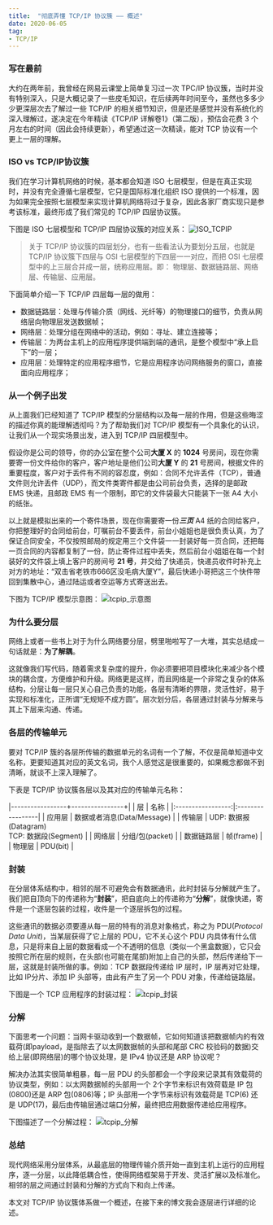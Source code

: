 ```yaml
---
title:  "彻底弄懂 TCP/IP 协议簇 —— 概述"
date: 2020-06-05
tag:
- TCP/IP
---
```


### 写在最前
大约在两年前，我曾经在网易云课堂上简单复习过一次 TPC/IP 协议簇，当时并没有特别深入，只是大概记录了一些皮毛知识，在后续两年时间至今，虽然也多多少少更深层次去了解过一些 TCP/IP 的相关细节知识，但是还是感觉并没有系统化的深入理解过，遂决定在今年精读《TCP/IP 详解卷1》（第二版），预估会花费 3 个月左右的时间（因此会持续更新），希望通过这一次精读，能对 TCP 协议有一个更上一层的理解。


### ISO vs TCP/IP协议簇
我们在学习计算机网络的时候，基本都会知道 ISO 七层模型，但是在真正实现时，并没有完全遵循七层模型，它只是国际标准化组织 ISO 提供的一个标准，因为如果完全按照七层模型来实现计算机网络将过于复杂，因此各家厂商实现只是参考该标准，最终形成了我们常见的 TCP/IP 四层协议簇。

下图是 ISO 七层模型和 TCP/IP 四层协议簇的对应关系：
![ISO_TCPIP](/assets/image/posts/2020-06-05-01.svg?style=centerme)


>关于 TCP/IP 协议簇的四层划分，也有一些看法认为要划分五层，也就是 TCP/IP 协议簇下四层与 OSI 七层模型的下四层一一对应，而把 OSI 七层模型中的上三层合并成一层，统称应用层。即：
>物理层、数据链路层、网络层、传输层、应用层。

下面简单介绍一下 TCP/IP 四层每一层的做用：
- 数据链路层：处理与传输介质（网线、光纤等）的物理接口的细节，负责从网络层向物理层发送数据帧；
- 网络层：处理分组在网络中的活动，例如：寻址、建立连接等；
- 传输层：为两台主机上的应用程序提供端到端的通讯，是整个模型中“承上启下”的一层；
- 应用层：处理特定的应用程序细节，它是应用程序访问网络服务的窗口，直接面向应用程序；


### 从一个例子出发
从上面我们已经知道了 TCP/IP 模型的分层结构以及每一层的作用，但是这些晦涩的描述你真的能理解透彻吗？为了帮助我们对 TCP/IP 模型有一个具象化的认识，让我们从一个现实场景出发，进入到 TCP/IP 四层模型中。

假设你是公司的领导，你的办公室在整个公司**大厦 X** 的 **1024** 号房间，现在你需要寄一份文件给你的客户，客户地址是他们公司**大厦 Y** 的 **21** 号房间，根据文件的重要程度，客户对于丢件有不同的容忍度，例如：合同不允许丢件（TCP），普通文件则允许丢件（UDP），而文件类寄件都是由公司前台负责，选择的是邮政 EMS 快递，且邮政 EMS 有一个限制，即它的文件袋最大只能装下一张 A4 大小的纸张。

以上就是模拟出来的一个寄件场景，现在你需要寄一份***三页*** A4 纸的合同给客户，你把整理好的合同给前台，叮嘱前台不要丢件，前台小姐姐也是很负责认真，为了保证合同安全，不仅按照邮局的规定用三个文件袋一一封装好每一页合同，还把每一页合同的内容都复制了一份，防止寄件过程中丢失，然后前台小姐姐在每一个封装好的文件袋上填上客户的房间号 **21 号**，并交给了快递员，快递员收件时补充上对方的地址：“双击省老铁市666区没毛病大厦Y”，最后快递小哥把这三个快件带回到集散中心，通过陆运或者空运等方式寄送出去。

下图为 TCP/IP 模型示意图：
![tcpip_示意图](/assets/image/posts/2020-06-05-02.png?style=centerme)


### 为什么要分层
网络上或者一些书上对于为什么网络要分层，劈里啪啦写了一大堆，其实总结成一句话就是：**为了解耦**。

这就像我们写代码，随着需求复杂度的提升，你必须要把项目模块化来减少各个模块的耦合度，方便维护和升级。网络更是这样，而且网络是一个非常之复杂的体系结构，分层让每一层只关心自己负责的功能，各层有清晰的界限，灵活性好，易于实现和标准化，正所谓“无规矩不成方圆”。层次划分后，各层通过封装与分解来与其上下层来沟通、传递。


### 各层的传输单元
要对 TCP/IP 簇的各层所传输的数据单元的名词有一个了解，不仅是简单知道中文名称，更要知道其对应的英文名词，我个人感觉这是很重要的，如果概念都做不到清晰，就谈不上深入理解了。

下表是 TCP/IP 协议簇各层以及其对应的传输单元名称：

|-----------------+----------------+|
| 层              | 名称    |
|:-----------------:|:-----------------|
| 应用层          | 数据或者消息(Data/Message) |
| 传输层          | UDP: 数据报(Datagram)<br> TCP: 数据段(Segment) |
| 网络层          | 分组/包(packet) |
| 数据链路层      | 帧(frame) |
| 物理层          | PDU(bit) |


### 封装
在分层体系结构中，相邻的层不可避免会有数据通讯，此时封装与分解就产生了。我们把自顶向下的传递称为“**封装**”，把自底向上的传递称为“**分解**”，就像快递，寄件是一个逐层包装的过程，收件是一个逐层拆包的过程。

这些通讯的数据必须要遵从每一层的特有的消息对象格式，称之为 PDU(*Protocol Data Unit*)，当某层获得了它上层的 PDU，它不关心这个 PDU 内具体有什么信息，只是将来自上层的数据看成一个不透明的信息（类似一个黑盒数据），它只会按照它所在层的规则，在头部(也可能在尾部)附加上自己的头部，然后传递给下一层，这就是封装所做的事。例如：TCP 数据段传递给 IP 层时，IP 层再对它处理，比如 IP分片、添加 IP 头部等，由此有产生了另一个 PDU 对象，传递给链路层。

下图是一个 TCP 应用程序的封装过程：
![tcpip_封装](/assets/image/posts/2020-06-05-03.svg?style=centerme)


### 分解
下面思考一个问题：当网卡驱动收到一个数据帧，它如何知道该把数据帧内的有效载荷(即payload，是指除去了以太网数据帧的头部和尾部 CRC 校验码的数据)交给上层(即网络层)的哪个协议处理，是 IPv4 协议还是 ARP 协议呢？

解决办法其实很简单粗暴，每一层 PDU 的头部都会一个字段来记录其有效载荷的协议类型，例如：以太网数据帧的头部用一个 2个字节来标识有效荷载是 IP 包(0800)还是 ARP 包(0806)等；IP 头部用一个字节来标识有效载荷是 TCP(6) 还是 UDP(17)，最后由传输层通过端口分解，最终把应用数据传递给应用程序。

下图描述了一个分解过程：
![tcpip_分解](/assets/image/posts/2020-06-05-04.svg?style=centerme)


### 总结
现代网络采用分层体系，从最底层的物理传输介质开始一直到主机上运行的应用程序，逐一分层，以此降低耦合性，使得网络框架易于开发、灵活扩展以及标准化。相邻的层之间通过封装和分解的方式向下和向上传递。

本文对 TCP/IP 协议簇体系做一个概述，在接下来的博文我会逐层进行详细的论述。